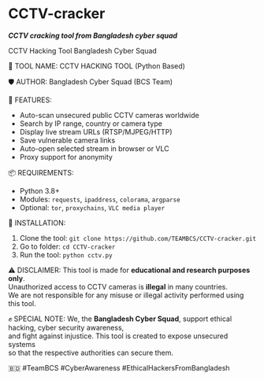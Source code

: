 # CCTV-cracker
***CCTV cracking tool from Bangladesh cyber squad***


   CCTV Hacking Tool Bangladesh Cyber Squad

📁 TOOL NAME:
CCTV HACKING TOOL (Python Based)

🛡️ AUTHOR:
Bangladesh Cyber Squad (BCS Team)

🧰 FEATURES:
- Auto-scan unsecured public CCTV cameras worldwide
- Search by IP range, country or camera type
- Display live stream URLs (RTSP/MJPEG/HTTP)
- Save vulnerable camera links
- Auto-open selected stream in browser or VLC
- Proxy support for anonymity

📦 REQUIREMENTS:
- Python 3.8+
- Modules: `requests`, `ipaddress`, `colorama`, `argparse`
- Optional: `tor`, `proxychains`, `VLC media player`

🔧 INSTALLATION:
1. Clone the tool:
   `git clone https://github.com/TEAMBCS/CCTV-cracker.git`
2. Go to folder:
   `cd CCTV-cracker`
3. Run the tool:
   `python cctv.py`



⚠️ DISCLAIMER:
This tool is made for **educational and research purposes only**.  
Unauthorized access to CCTV cameras is **illegal** in many countries.  
We are not responsible for any misuse or illegal activity performed using this tool.

✊ SPECIAL NOTE:
We, the **Bangladesh Cyber Squad**, support ethical hacking, cyber security awareness,  
and fight against injustice. This tool is created to expose unsecured systems  
so that the respective authorities can secure them.

🇧🇩 #TeamBCS #CyberAwareness #EthicalHackersFromBangladesh
